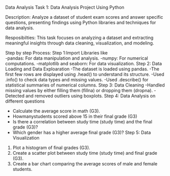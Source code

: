 Data Analysis Task 1: Data Analysis Project Using Python

Description:  Analyze a dataset of student exam scores and answer specific questions, presenting findings using Python libraries and techniques for data analysis.

Resposibilties: This task focuses on analyzing a dataset and extracting meaningful insights through data cleaning, visualization, and modeling.

Step by step Process:
Step 1:Import Libraries like  
-pandas: For data manipulation and analysis.
-numpy: For numerical computations.
-matplotlib and seaborn: For data visualization.
Step 2: Data Loading and Data Exploaration 
-The dataset is loaded using pandas.
-The first few rows are displayed using .head() to understand its structure.
-Used .info() to check data types and missing values.
-Used .describe() for statistical summaries of numerical columns.
Step 3: Data Cleaning
-Handled missing values by either filling them (fillna) or dropping them (dropna).
-Detected and removed outliers using boxplots.
Step 4: Data Analysis on different questions
* Calculate the average score in math (G3).
* Howmanystudents scored above 15 in their final grade (G3)
* Is there a correlation between study time (study time) and the final grade (G3)?
* Which gender has a higher average final grade (G3)?
Step 5: Data Visualization
1. Plot a histogram of final grades (G3).
2. Create a scatter plot between study time (study time) and final grade (G3).
3. Create a bar chart comparing the average scores of male and female students.


